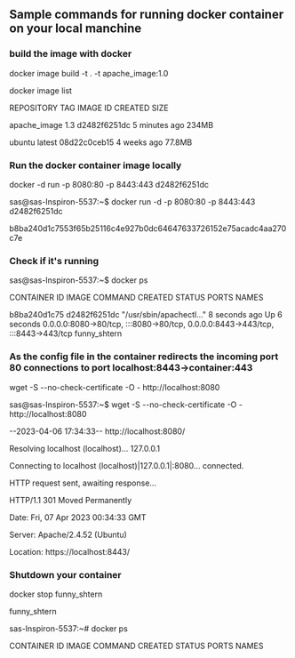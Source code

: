 ## Sample commands for running docker container on your local manchine

### build the image with docker

docker image build -t . -t apache_image:1.0

docker image list 

REPOSITORY     TAG       IMAGE ID       CREATED         SIZE

apache_image   1.3       d2482f6251dc   5 minutes ago   234MB

ubuntu         latest    08d22c0ceb15   4 weeks ago     77.8MB


### Run the docker container image locally

docker -d run -p 8080:80 -p 8443:443  d2482f6251dc


sas@sas-Inspiron-5537:~$ docker run -d -p 8080:80 -p 8443:443  d2482f6251dc

b8ba240d1c7553f65b25116c4e927b0dc64647633726152e75acadc4aa270c7e


### Check if it's running

sas@sas-Inspiron-5537:~$ docker ps

CONTAINER ID   IMAGE          COMMAND                  CREATED         STATUS         PORTS                                                                            NAMES

b8ba240d1c75   d2482f6251dc   "/usr/sbin/apachectl…"   8 seconds ago   Up 6 seconds   0.0.0.0:8080->80/tcp, :::8080->80/tcp, 0.0.0.0:8443->443/tcp, :::8443->443/tcp   funny_shtern



### As the config file in the container redirects the incoming port 80 connections to port localhost:8443->container:443


wget -S --no-check-certificate -O - http://localhost:8080


sas@sas-Inspiron-5537:~$ wget -S --no-check-certificate -O - http://localhost:8080

--2023-04-06 17:34:33--  http://localhost:8080/

Resolving localhost (localhost)... 127.0.0.1

Connecting to localhost (localhost)|127.0.0.1|:8080... connected.

HTTP request sent, awaiting response...

  HTTP/1.1 301 Moved Permanently
  
  Date: Fri, 07 Apr 2023 00:34:33 GMT
  
  Server: Apache/2.4.52 (Ubuntu)
  
  Location: https://localhost:8443/
  


### Shutdown your container


docker stop funny_shtern

funny_shtern

sas-Inspiron-5537:~# docker ps

CONTAINER ID   IMAGE     COMMAND   CREATED   STATUS    PORTS     NAMES

